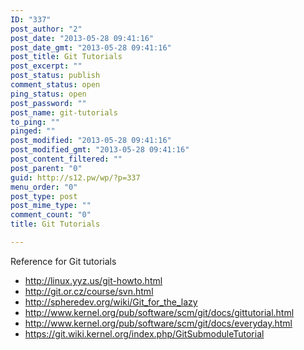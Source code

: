 ```yaml
---
ID: "337"
post_author: "2"
post_date: "2013-05-28 09:41:16"
post_date_gmt: "2013-05-28 09:41:16"
post_title: Git Tutorials
post_excerpt: ""
post_status: publish
comment_status: open
ping_status: open
post_password: ""
post_name: git-tutorials
to_ping: ""
pinged: ""
post_modified: "2013-05-28 09:41:16"
post_modified_gmt: "2013-05-28 09:41:16"
post_content_filtered: ""
post_parent: "0"
guid: http://s12.pw/wp/?p=337
menu_order: "0"
post_type: post
post_mime_type: ""
comment_count: "0"
title: Git Tutorials

---
```


Reference for Git tutorials

<ul>
    <li><a href="http://linux.yyz.us/git-howto.html">http://linux.yyz.us/git-howto.html</a></li>
    <li><a href="http://git.or.cz/course/svn.html">http://git.or.cz/course/svn.html</a></li>
    <li><a href="http://spheredev.org/wiki/Git_for_the_lazy">http://spheredev.org/wiki/Git_for_the_lazy</a></li>
    <li><a href="http://www.kernel.org/pub/software/scm/git/docs/gittutorial.html">http://www.kernel.org/pub/software/scm/git/docs/gittutorial.html</a></li>
    <li><a href="http://www.kernel.org/pub/software/scm/git/docs/everyday.html">http://www.kernel.org/pub/software/scm/git/docs/everyday.html</a></li>
    <li><a href="https://git.wiki.kernel.org/index.php/GitSubmoduleTutorial">https://git.wiki.kernel.org/index.php/GitSubmoduleTutorial</a></li>
</ul>

